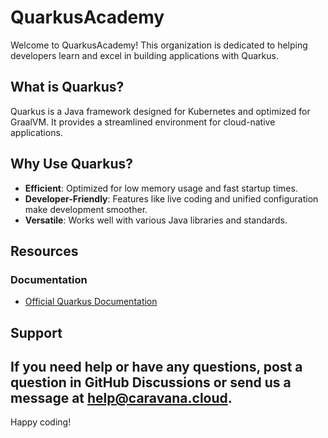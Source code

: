 # QuarkusAcademy

Welcome to QuarkusAcademy! This organization is dedicated to helping developers learn and excel in building applications with Quarkus.

## What is Quarkus?
Quarkus is a Java framework designed for Kubernetes and optimized for GraalVM. It provides a streamlined environment for cloud-native applications.

## Why Use Quarkus?
- **Efficient**: Optimized for low memory usage and fast startup times.
- **Developer-Friendly**: Features like live coding and unified configuration make development smoother.
- **Versatile**: Works well with various Java libraries and standards.

## Resources

### Documentation
- [Official Quarkus Documentation](https://quarkus.io/guides)

## Support
If you need help or have any questions, post a question in GitHub Discussions or send us a message at help@caravana.cloud.
---
Happy coding!

